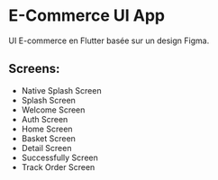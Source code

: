 # E-Commerce UI App

UI E-commerce en Flutter basée sur un design Figma.

## Screens:

- Native Splash Screen
- Splash Screen
- Welcome Screen
- Auth Screen
- Home Screen
- Basket Screen
- Detail Screen
- Successfully Screen
- Track Order Screen
